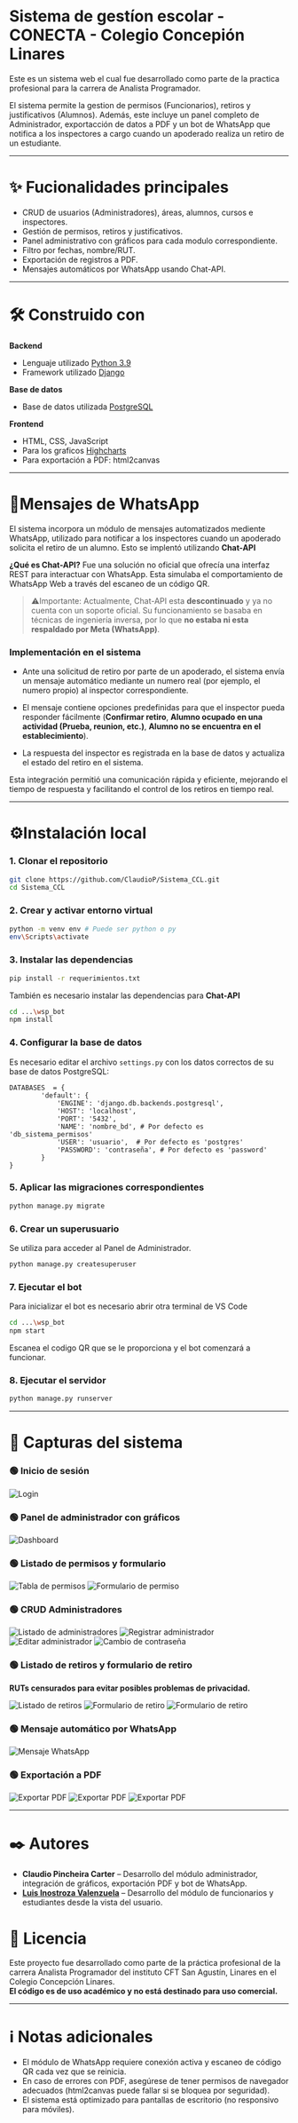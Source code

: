 # Sistema de gestíon escolar - CONECTA - Colegio Concepión Linares
Este es un sistema web el cual fue desarrollado como parte de la practica profesional para la carrera de Analista Programador. 

El sistema permite la gestion de permisos (Funcionarios), retiros y justificativos (Alumnos). Además, este incluye un panel completo de Administrador, exportacción de datos a PDF y un bot de WhatsApp que notifica a los inspectores a cargo cuando un apoderado realiza un retiro de un estudiante.

---
# ✨ Fucionalidades principales
- CRUD de usuarios (Administradores), áreas, alumnos, cursos e inspectores.
- Gestión de permisos, retiros y justificativos.
- Panel administrativo con gráficos para cada modulo correspondiente.
- Filtro por fechas, nombre/RUT.
- Exportación de registros a PDF.
- Mensajes automáticos por WhatsApp usando Chat-API.
---

# 🛠️ Construido con

**Backend**
- Lenguaje utilizado [Python 3.9](https://www.python.org/)
- Framework utilizado [Django](https://www.djangoproject.com/) 

**Base de datos**
- Base de datos utilizada [PostgreSQL](https://www.postgresql.org/)

**Frontend**
- HTML, CSS, JavaScript
- Para los graficos [Highcharts ](https://www.highcharts.com/) 
- Para exportación a PDF: html2canvas
---

# 🤖Mensajes de WhatsApp
El sistema incorpora un módulo de mensajes automatizados mediente WhatsApp, utilizado para notificar a los inspectores cuando un apoderado solicita el retiro de un alumno. Esto se implentó utilizando **Chat-API**

**¿Qué es Chat-API?**
Fue una solución no oficial que ofrecía una interfaz REST para interactuar con WhatsApp. Esta simulaba el comportamiento de WhatsApp Web a través del escaneo de un código QR.
>⚠️Importante: Actualmente, Chat-API esta **descontinuado** y ya no cuenta con un soporte oficial. Su funcionamiento se basaba en técnicas de ingeniería inversa, por lo que **no estaba ni esta respaldado por Meta (WhatsApp)**.

### Implementación en el sistema

- Ante una solicitud de retiro por parte de un apoderado, el sistema envía un mensaje automático mediante un numero real (por ejemplo, el numero propio) al inspector correspondiente.

- El mensaje contiene opciones predefinidas para que el inspector pueda responder fácilmente (**Confirmar retiro**, **Alumno ocupado en una actividad (Prueba, reunion, etc.)**, **Alumno no se encuentra en el establecimiento**).
    
- La respuesta del inspector es registrada en la base de datos y actualiza el estado del retiro en el sistema.

Esta integración permitió una comunicación rápida y eficiente, mejorando el tiempo de respuesta y facilitando el control de los retiros en tiempo real.

---

# ⚙️Instalación local
### 1. Clonar el repositorio

```bash
git clone https://github.com/ClaudioP/Sistema_CCL.git
cd Sistema_CCL
```

### 2. Crear y activar entorno virtual
```bash
python -m venv env # Puede ser python o py
env\Scripts\activate
```
### 3. Instalar las dependencias
```bash
pip install -r requerimientos.txt
```
También es necesario instalar las dependencias para **Chat-API**
```bash
cd ...\wsp_bot
npm install
```
### 4. Configurar la base de datos
Es necesario editar el archivo `settings.py` con los datos correctos de su base de datos PostgreSQL:

	DATABASES  = {
		    'default': {
				'ENGINE': 'django.db.backends.postgresql',
				'HOST': 'localhost',		    
				'PORT': '5432',		    
				'NAME': 'nombre_bd', # Por defecto es 'db_sistema_permisos'		    
				'USER': 'usuario',	# Por defecto es 'postgres'		    
				'PASSWORD': 'contraseña', # Por defecto es 'password'
			}  
    }
### 5. Aplicar las migraciones correspondientes
```bash
python manage.py migrate
```
### 6. Crear un superusuario
Se utiliza para acceder al Panel de Administrador.
```bash
python manage.py createsuperuser
```
### 7. Ejecutar el bot
Para inicializar el bot es necesario abrir otra terminal de VS Code
```bash
cd ...\wsp_bot
npm start
```
Escanea el codigo QR que se le proporciona y el bot comenzará a funcionar.
### 8. Ejecutar el servidor
```bash
python manage.py runserver
```

---
# 📸 Capturas del sistema

### 🟢 Inicio de sesión
![Login](Sistema_permisos/imagenes_README/login.png)

### 🟢 Panel de administrador con gráficos
![Dashboard](Sistema_permisos/imagenes_README/dashboard.png)

### 🟢 Listado de permisos y formulario
![Tabla de permisos](Sistema_permisos/imagenes_README/listado_permisos.png)
![Formulario de permiso](Sistema_permisos/imagenes_README/formulario_permisos.png)

### 🟢 CRUD Administradores
![Listado de administradores](Sistema_permisos/imagenes_README/listado_administradores.PNG)
![Registrar administrador](Sistema_permisos/imagenes_README/registrar_administrador.png)
![Editar administrador](Sistema_permisos/imagenes_README/editar_administrador.png)
![Cambio de contraseña](Sistema_permisos/imagenes_README/cambiar_contraseña.png)

### 🟢 Listado de retiros y formulario de retiro
**RUTs censurados para evitar posibles problemas de privacidad.**

![Listado de retiros](Sistema_permisos/imagenes_README/listado_retiros.PNG)
![Formulario de retiro](Sistema_permisos/imagenes_README/formulario_retiro_parte1.png)
![Formulario de retiro](Sistema_permisos/imagenes_README/formulario_retiro_parte2.png)

### 🟢 Mensaje automático por WhatsApp

![Mensaje WhatsApp](Sistema_permisos/imagenes_README/mensaje_wsp.png)

### 🟢 Exportación a PDF
![Exportar PDF](Sistema_permisos/imagenes_README/reporte_parte1.png)
![Exportar PDF](Sistema_permisos/imagenes_README/reporte_parte2.png)
![Exportar PDF](Sistema_permisos/imagenes_README/reporte_parte3.png)

---

# ✒️ Autores

- **Claudio Pincheira Carter** – Desarrollo del módulo administrador, integración de gráficos, exportación PDF y bot de WhatsApp.  
- [**Luis Inostroza Valenzuela**](https://github.com/SrLuchohub) – Desarrollo del módulo de funcionarios y estudiantes desde la vista del usuario.  


# 📄 Licencia

Este proyecto fue desarrollado como parte de la práctica profesional de la carrera Analista Programador del instituto CFT San Agustín, Linares en el Colegio Concepción Linares.  
**El código es de uso académico y no está destinado para uso comercial.**

---
# ℹ️ Notas adicionales

- El módulo de WhatsApp requiere conexión activa y escaneo de código QR cada vez que se reinicia.
- En caso de errores con PDF, asegúrese de tener permisos de navegador adecuados (html2canvas puede fallar si se bloquea por seguridad).
- El sistema está optimizado para pantallas de escritorio (no responsivo para móviles).
